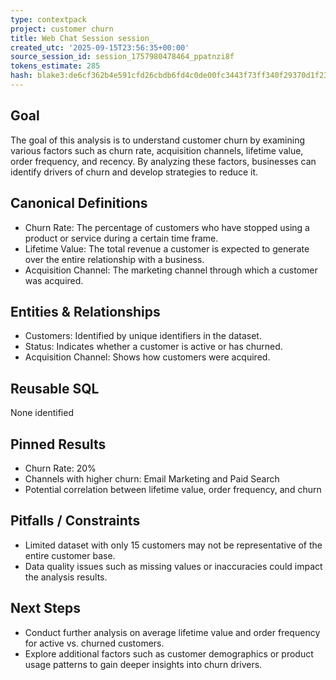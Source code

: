 ```yaml
---
type: contextpack
project: customer churn
title: Web Chat Session session_
created_utc: '2025-09-15T23:56:35+00:00'
source_session_id: session_1757980478464_ppatnzi8f
tokens_estimate: 285
hash: blake3:de6cf362b4e591cfd26cbdb6fd4c0de00fc3443f73ff340f29370d1f2340842a
---
```

## Goal
The goal of this analysis is to understand customer churn by examining various factors such as churn rate, acquisition channels, lifetime value, order frequency, and recency. By analyzing these factors, businesses can identify drivers of churn and develop strategies to reduce it.

## Canonical Definitions
- Churn Rate: The percentage of customers who have stopped using a product or service during a certain time frame.
- Lifetime Value: The total revenue a customer is expected to generate over the entire relationship with a business.
- Acquisition Channel: The marketing channel through which a customer was acquired.

## Entities & Relationships
- Customers: Identified by unique identifiers in the dataset.
- Status: Indicates whether a customer is active or has churned.
- Acquisition Channel: Shows how customers were acquired.

## Reusable SQL
None identified

## Pinned Results
- Churn Rate: 20%
- Channels with higher churn: Email Marketing and Paid Search
- Potential correlation between lifetime value, order frequency, and churn

## Pitfalls / Constraints
- Limited dataset with only 15 customers may not be representative of the entire customer base.
- Data quality issues such as missing values or inaccuracies could impact the analysis results.

## Next Steps
- Conduct further analysis on average lifetime value and order frequency for active vs. churned customers.
- Explore additional factors such as customer demographics or product usage patterns to gain deeper insights into churn drivers.